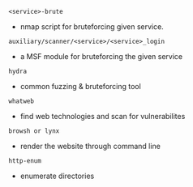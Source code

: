 

`<service>-brute`

* nmap script for bruteforcing given service.

`auxiliary/scanner/<service>/<service>_login`

* a MSF module for bruteforcing the given service

`hydra`

* common fuzzing & bruteforcing tool

`whatweb`

* find web technologies and scan for vulnerabilites

`browsh or lynx`

* render the website through command line

`http-enum`

* enumerate directories
